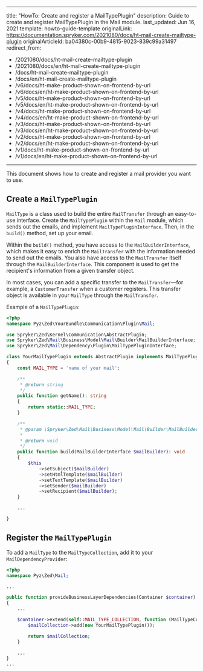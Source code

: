   
---
title: "HowTo: Create and register a MailTypePlugin"
description: Guide to create and register MailTypePlugin in the Mail module.
last_updated: Jun 16, 2021
template: howto-guide-template
originalLink: https://documentation.spryker.com/2021080/docs/ht-mail-create-mailtype-plugin
originalArticleId: ba04380c-00b9-4815-9023-839c99a31497
redirect_from:
  - /2021080/docs/ht-mail-create-mailtype-plugin
  - /2021080/docs/en/ht-mail-create-mailtype-plugin
  - /docs/ht-mail-create-mailtype-plugin
  - /docs/en/ht-mail-create-mailtype-plugin
  - /v6/docs/ht-make-product-shown-on-frontend-by-url
  - /v6/docs/en/ht-make-product-shown-on-frontend-by-url
  - /v5/docs/ht-make-product-shown-on-frontend-by-url
  - /v5/docs/en/ht-make-product-shown-on-frontend-by-url
  - /v4/docs/ht-make-product-shown-on-frontend-by-url
  - /v4/docs/en/ht-make-product-shown-on-frontend-by-url
  - /v3/docs/ht-make-product-shown-on-frontend-by-url
  - /v3/docs/en/ht-make-product-shown-on-frontend-by-url
  - /v2/docs/ht-make-product-shown-on-frontend-by-url
  - /v2/docs/en/ht-make-product-shown-on-frontend-by-url
  - /v1/docs/ht-make-product-shown-on-frontend-by-url
  - /v1/docs/en/ht-make-product-shown-on-frontend-by-url
---

This document shows how to create and register a mail provider you want to use.

## Create a `MailTypePlugin`

`MailType` is a class used to build the entire `MailTransfer` through an easy-to-use interface. Create the `MailTypePlugin` within the `Mail` module, which sends out the emails, and implement `MailTypePluginInterface`. Then, in the `build()` method, set up your email.

Within the `build()` method, you have access to the `MailBuilderInterface`, which makes it easy to enrich the `MailTransfer` with the information needed to send out the emails. You also have access to the `MailTransfer` itself through the `MailBuilderInterface`. This component is used to get the recipient's information from a given transfer object.

In most cases, you can add a specific transfer to the `MailTransfer`—for example, a `CustomerTransfer` when a customer registers. This transfer object is available in your `MailType` through the `MailTransfer`.

Example of a `MailTypePlugin`:

```php
<?php
namespace Pyz\Zed\YourBundle\Communication\Plugin\Mail;

use Spryker\Zed\Kernel\Communication\AbstractPlugin;
use Spryker\Zed\Mail\Business\Model\Mail\Builder\MailBuilderInterface;
use Spryker\Zed\Mail\Dependency\Plugin\MailTypePluginInterface;

class YourMailTypePlugin extends AbstractPlugin implements MailTypePluginInterface
{
    const MAIL_TYPE = 'name of your mail';

    /**
     * @return string
     */
    public function getName(): string
    {
        return static::MAIL_TYPE;
    }

    /**
     * @param \Spryker\Zed\Mail\Business\Model\Mail\Builder\MailBuilderInterface $mailBuilder
     *
     * @return void
     */
    public function build(MailBuilderInterface $mailBuilder): void
    {
        $this
            ->setSubject($mailBuilder)
            ->setHtmlTemplate($mailBuilder)
            ->setTextTemplate($mailBuilder)
            ->setSender($mailBuilder)
            ->setRecipient($mailBuilder);
    }

    ...

}
```

## Register the `MailTypePlugin`

To add a `MailType` to the `MailTypeCollection`, add it to your `MailDependencyProvider`:

```php
<?php
namespace Pyz\Zed\Mail;

...

public function provideBusinessLayerDependencies(Container $container)
{
    ...

    $container->extend(self::MAIL_TYPE_COLLECTION, function (MailTypeCollectionAddInterface $mailCollection) {
        $mailCollection->add(new YourMailTypePlugin());

        return $mailCollection;
    }

    ...
}
...
```
